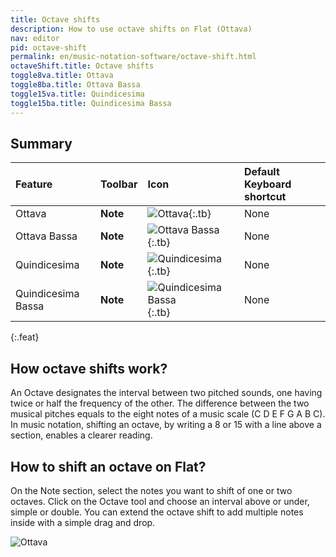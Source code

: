 ```yaml
---
title: Octave shifts
description: How to use octave shifts on Flat (Ottava)
nav: editor
pid: octave-shift
permalink: en/music-notation-software/octave-shift.html
octaveShift.title: Octave shifts
toggle8va.title: Ottava
toggle8ba.title: Ottava Bassa
toggle15va.title: Quindicesima
toggle15ba.title: Quindicesima Bassa
---
```


## Summary

| Feature | Toolbar | Icon | Default Keyboard shortcut |
|:--------|:--------|:-----|:------------------|
| Ottava | **Note** | ![Ottava](https://prod.flat-cdn.com/img/icons/editorActions/8va.svg){:.tb} | None |
| Ottava Bassa | **Note** | ![Ottava Bassa](https://prod.flat-cdn.com/img/icons/editorActions/8ba.svg){:.tb} | None |
| Quindicesima | **Note** | ![Quindicesima](https://prod.flat-cdn.com/img/icons/editorActions/15ma.svg){:.tb} | None |
| Quindicesima Bassa | **Note** | ![Quindicesima Bassa](https://prod.flat-cdn.com/img/icons/editorActions/15maBelow.svg){:.tb} | None |
{:.feat}

## How octave shifts work?

An Octave designates the interval between two pitched sounds, one having twice or half the frequency of the other. The difference between the two musical pitches equals to the eight notes of a music scale (C D E F G A B C). In music notation, shifting an octave, by writing a 8 or 15 with a line above a section, enables a clearer reading.

## How to shift an octave on Flat?

On the Note section, select the notes you want to shift of one or two octaves. Click on the Octave tool and choose an interval above or under, simple or double. You can extend the octave shift to add multiple notes inside with a simple drag and drop.

![Ottava](/help/assets/img/editor/8va.gif)